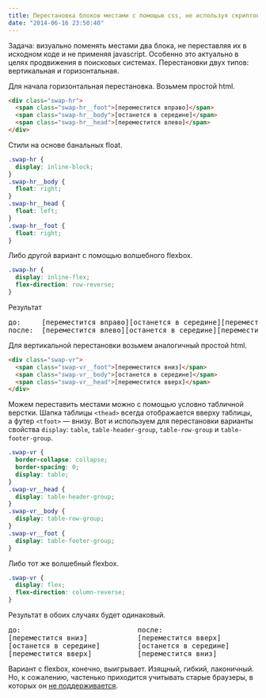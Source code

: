 ```yaml
---
title: Перестановка блоков местами с помощью css, не используя скриптов
date: "2014-06-16 23:50:40"
---
```


Задача: визуально поменять местами два блока, не переставляя их в исходном коде и не применяя javascript.
Особенно это актуально в целях продвижения в поисковых системах.
Перестановки двух типов: вертикальная и горизонтальная.

Для начала горизонтальная перестановка. Возьмем простой html.

```html
<div class="swap-hr">
  <span class="swap-hr__foot">[переместится вправо]</span>
  <span class="swap-hr__body">[останется в середине]</span>
  <span class="swap-hr__head">[переместится влево]</span>
</div>
```

Стили на основе банальных float.

```css
.swap-hr {
  display: inline-block;
}
.swap-hr__body {
  float: right;
}
.swap-hr__head {
  float: left;
}
.swap-hr__foot {
  float: right;
}
```

Либо другой вариант с помощью волшебного flexbox.

```css
.swap-hr {
  display: inline-flex;
  flex-direction: row-reverse;
}
```

Результат

<pre>
до:     [переместится вправо][останется в середине][переместится влево]
после:  [переместится влево][останется в середине][переместится вправо]
</pre>

Для вертикальной перестановки возьмем аналогичный простой html.

```html
<div class="swap-vr">
  <span class="swap-vr__foot">[переместится вниз]</span>
  <span class="swap-vr__body">[останется в середине]</span>
  <span class="swap-vr__head">[переместится вверх]</span>
</div>
```

Можем переставить местами можно с помощью условно табличной верстки.
Шапка таблицы `<thead>` всегда отображается вверху таблицы, а футер `<tfoot>` — внизу.
Вот и используем для перестановки варианты свойства `display`: `table`, `table-header-group`, `table-row-group` и `table-footer-group`.

```css
.swap-vr {
  border-collapse: collapse;
  border-spacing: 0;
  display: table;
}
.swap-vr__head {
  display: table-header-group;
}
.swap-vr__body {
  display: table-row-group;
}
.swap-vr__foot {
  display: table-footer-group;
}
```

Либо тот же волшебный flexbox.

```css
.swap-vr {
  display: flex;
  flex-direction: column-reverse;
}
```

Результат в обоих случаях будет одинаковый.

<pre>
до:                            после:
[переместится вниз]            [переместится вверх]
[останется в середине]         [останется в середине]
[переместится вверх]           [переместится вниз]
</pre>

Вариант с flexbox, конечно, выигрывает.
Изящный, гибкий, лаконичный.
Но, к сожалению, частенько приходится учитывать старые браузеры, в которых он [не поддерживается](http://caniuse.com/flexbox).

